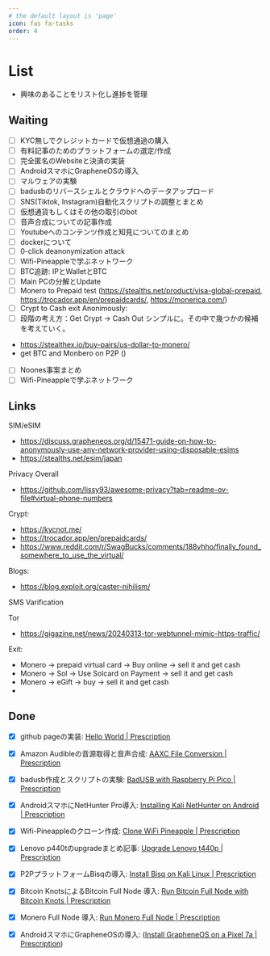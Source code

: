 ```yaml
---
# the default layout is 'page'
icon: fas fa-tasks
order: 4
---
```


# List

- 興味のあることをリスト化し進捗を管理

## Waiting

- [ ] KYC無しでクレジットカードで仮想通過の購入
- [ ] 有料記事のためのプラットフォームの選定/作成
- [ ] 完全匿名のWebsiteと決済の実装
- [ ] AndroidスマホにGrapheneOSの導入
- [ ] マルウェアの実験
- [ ] badusbのリバースシェルとクラウドへのデータアップロード
- [ ] SNS(Tiktok, Instagram)自動化スクリプトの調整とまとめ
- [ ] 仮想通貨もしくはその他の取引のbot
- [ ] 音声合成についての記事作成
- [ ] Youtubeへのコンテンツ作成と知見についてのまとめ
- [ ] dockerについて
- [ ] 0-click deanonymization attack
- [ ] Wifi-Pineappleで学ぶネットワーク
- [ ] BTC追跡: IPとWalletとBTC
- [ ] Main PCの分解とUpdate
- [ ] Monero to Prepaid test (https://stealths.net/product/visa-global-prepaid, https://trocador.app/en/prepaidcards/, https://monerica.com/)
- [ ] Crypt to Cash exit Anonimously: 
- [ ] 段階の考え方：Get Crypt → Cash Out シンプルに。その中で幾つかの候補を考えていく。
- https://stealthex.io/buy-pairs/us-dollar-to-monero/
- get BTC and Monbero on P2P ()
- [ ] Noones事案まとめ
- [ ] Wifi-Pineappleで学ぶネットワーク

## Links
SIM/eSIM
- https://discuss.grapheneos.org/d/15471-guide-on-how-to-anonymously-use-any-network-provider-using-disposable-esims
- https://stealths.net/esim/japan

Privacy Overall
- https://github.com/lissy93/awesome-privacy?tab=readme-ov-file#virtual-phone-numbers

Crypt:
- https://kycnot.me/
- https://trocador.app/en/prepaidcards/
- https://www.reddit.com/r/SwagBucks/comments/188vhho/finally_found_somewhere_to_use_the_virtual/

Blogs:
- https://blog.exploit.org/caster-nihilism/

SMS Varification

Tor
- https://gigazine.net/news/20240313-tor-webtunnel-mimic-https-traffic/

Exit:
- Monero → prepaid virtual card → Buy online → sell it and get cash
- Monero → Sol → Use Solcard on Payment → sell it and get cash
- Monero → eGift → buy → sell it and get cash 
- 



## Done

- [x] github pageの実装: [Hello World \| Prescription](https://prescription1337.github.io/posts/1st-post/)
- [x] Amazon Audibleの音源取得と音声合成: [AAXC File Conversion \| Prescription](https://prescription1337.github.io/posts/AAXC-file-conversion/)
- [x] badusb作成とスクリプトの実験: [BadUSB with Raspberry Pi Pico \| Prescription](https://prescription1337.github.io/posts/BadUSB/)
- [x] AndroidスマホにNetHunter Pro導入: [Installing Kali NetHunter on Android \| Prescription](https://prescription1337.github.io/posts/Installing-Kali-NetHunter-on-Android/)
- [x] Wifi-Pineappleのクローン作成: [Clone WiFi Pineapple \| Prescription](https://prescription1337.github.io/posts/Wifi-Pineapple-Clone/)
- [x] Lenovo p440tのupgradeまとめ記事: [Upgrade Lenovo t440p \| Prescription](https://prescription1337.github.io/posts/Lenovo-T440P-Upgrade/)
- [x] P2PプラットフォームBisqの導入: [Install Bisq on Kali Linux \| Prescription](https://prescription1337.github.io/posts/P2P-Bisq/)
- [x] Bitcoin KnotsによるBitcoin Full Node 導入: [Run Bitcoin Full Node with Bitcoin Knots \| Prescription](https://prescription1337.github.io/posts/Bitcoin-Full-Node/)
- [x] Monero Full Node 導入: [Run Monero Full Node \| Prescription](https://prescription1337.github.io/posts/Monero-Full-Node/)
- [x] AndroidスマホにGrapheneOSの導入: ([Install GrapheneOS on a Pixel 7a \| Prescription](https://prescription1337.github.io/posts/GrapheneOS/))




